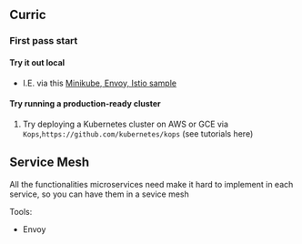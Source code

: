 ## Curric

### First pass start

#### Try it out local

* I.E. via this [Minikube, Envoy, Istio sample](http://blog.christianposta.com/istio-workshop/slides)

#### Try running  a production-ready cluster 

1. Try deploying a Kubernetes cluster on AWS or GCE via `Kops`,`https://github.com/kubernetes/kops` (see tutorials here)

## Service Mesh

All the functionalities microservices need make it hard to implement in each service, so you can have them in a sevice mesh

Tools:
  - Envoy